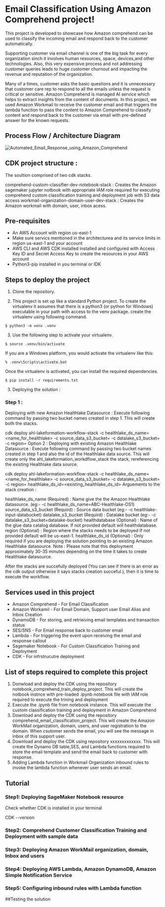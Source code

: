 # Email Classification Using Amazon Comprehend project!

This project is developed to showcase how Amazon comprehend can be used to classify the incoming email and respond back to the customer automatically. 

Supporting customer via email channel is one of the big task for every organization sinch it involves human resources, space, devices,and other technologies. Also, this very expensive process and not addressing customer queries leads to huge customer churnout and impacting the revenue and reputation of the organization. 

Many of a times, customer asks the basic questions and it is unnecessary that customer care rep to respond to all the emails unless the request is critical or sensitive. Amazon Comprehend is managed AI service which helps to extract insights from the content of documents. In this project, we used Amazon Workmail to receive the customer email and that triggers the lambda function to pass the content to Amazon Comprehend to classify content and respond back to the customer via email with pre-defined answer for the known requests.

## Process Flow / Architecture Diagram

![Automated_Email_Response_using_Amazon_Comprehend](/uploads/e7cdbe48f2e56b46086d962d04887d62/Automated_Email_Response_using_Amazon_Comprehend.jpg)

## CDK project structure :
The soultion comprised of two cdk stacks.

comprehend-custom-classifier-dev-notebook-stack : Creates the Amazon sagemaker jupyter notbook with appropriate IAM role required for executing comprehend custom classification training and deployment job with S3 data access
workmail-organization-domain-user-dev-stack : Creates the Amazon workmail with domain, user, inbox acess.

## Pre-requisites
- An AWS Account with region us-east-1
- Make sure servics mentioned in the architecturea and its service limits in region us-east-1 and your account
- AWS CLI and AWS CDK installed installed and configured with Access Key ID and Secret Access Key to create the resources in your AWS account
- Python3-pip installed in you terminal or IDK

## Steps to deploy the project
1. Clone the repository.

2. This project is set up like a standard Python project. To create the virtualenv it assumes that there is a python3 (or python for Windows) executable in your path with access to the venv package. create the virtualenv using following command.
```
$ python3 -m venv .venv 
```

3. Use the following step to activate your virtualenv.
```
$ source .venv/bin/activate
```
If you are a Windows platform, you would activate the virtualenv like this:
```
% .venv\Scripts\activate.bat
```
Once the virtualenv is activated, you can install the required dependencies.
```
$ pip install -r requirements.txt
```
3. Deploying the solution :
### Step 1 : 
Deploying with new Amazon Healthlake Datasource : Execute following command by passing two bucket names created in step 1. This will create both the stacks.

cdk deploy ahl-lakeformation-workflow-stack -c healthlake_ds_name=<name_for_healthlake> -c source_data_s3_bucket=<healthlake-input-databucket> -c datalake_s3_bucket=<datalake-bucket> -c region=<region>
Option 2 : Deploying with existing Amazon Healthlake Datasource : Execute following command by passing two bucket names created in step 1 and also the id of the Healthlake data source. This will create only the ahl_lakeformation_workdflow_stack the stack, rereferencing the existing Healthlake data source.

cdk deploy ahl-lakeformation-workflow-stack -c healthlake_ds_name=<name_for_healthlake> -c source_data_s3_bucket=<healthlake-input-databucket> -c datalake_s3_bucket=<datalake-bucket> -c region=<region> healthlake_ds_id=<existing_healthlake_ds_id>
Arguements to the stack creation :

healthlake_ds_name (Required) : Name give the the Amazon Healthlake datasource. (eg:- -c healthlake_ds_name=ABC-Healthlake-DS1)
source_data_s3_bucket (Requird) : Source data bucket (eg:- -c healthlake-input-databucket)
datalake_s3_bucket (Requird) : Datalake bucket (eg:- -c datalake_s3_bucket=datalake-bucket)
healthdatabase (Optional) : Name of the glue data catalog database. If not provided default will healthdatabase.
region (Optional) : Region where the stacks needs to be deployed If not provided default will be us-east-1.
healthlake_ds_id (Optional) : Only required if you are deploying the solution pointing to an existing Amazon Healthlake datasource.
Note : Please note that this deployment approximately 30-35 minutes depending on the time it takes to create Healthlake datasource.

After the stacks are succefully deployed (You can see if there is an error as the cdk output otherwise it says stacks creation succeful.), then it is time to execute the workflow.

## Services used in this project
- Amazon Comprehend - For Email Classification
- Amazon Workamil - For Email Domain, Support user Email Alias and Inbox Creation
- DynamoDB - For storing, and retrieiving email templates and transaction status
- SES/SNS - For Email response back to customer email
- Lambda - For triggering the event upon receiving the email and response callout
- Sagemaker Notebook - For Custom Classification Training and Deployment
- CDK - For infrstrucutre deployment

## List of steps required to complete this project
1. Donwload and deploy the CDK using the repository notebook_comprehend_train_deploy_project. This will create the notbook instnce with pre-loaded .ipynb notebook file with IAM role required to execute the trining and deployment
2. Execute the .ipynb file from notebook instance. This will execute the custom classification training and deployment in Amazon Comprehend
3. Download and deploy the CDK using the repository comprehend_email_classification_project. This will create the Amazon WorkMail organization, domain, users, and user registration to the domain. When csutomer sends the email, you will see the message in inbox of this support user.
4. Download and deploy the CDK using repository xxxxxxxxxxxxx. This will create the Dynamo DB table,SES, and Lambda functions required to store the email template and send the email back to customer with response.
5. Adding Lambda function in Workmail Organization inbound rules to invoke the lambda function whenever user sends an email.

## Tutorial
### Step1: Deploying SageMaker Notebook resource

Check whether CDK is installed in your terminal
<clipboard-copy>

CDK --version </code>
</clipboard-copy>


### Step2: Comprehend Customer Classification Training and Deployment with sample data
### Step3: Deploying Amazon WorkMail organization, domain, Inbox and users
### Step4: Deploying AWS Lambda, Amazon DynamoDB, Amazon Simple Notification Service 
### Step5: Configuring inbound rules with Lambda function

##Testing the solution
